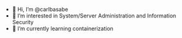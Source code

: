 - 👋 Hi, I’m @carlbasabe
- 👀 I’m interested in System/Server Administration and Information Security
- 🌱 I’m currently learning containerization

<!---
carlbasabe/carlbasabe is a ✨ special ✨ repository because its `README.md` (this file) appears on your GitHub profile.
You can click the Preview link to take a look at your changes.
--->
